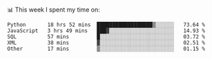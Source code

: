 📊 This week I spent my time on:
<!--START_SECTION:waka-->

```text
Python       18 hrs 52 mins  ██████████████████▒░░░░░░   73.64 %
JavaScript   3 hrs 49 mins   ███▓░░░░░░░░░░░░░░░░░░░░░   14.93 %
SQL          57 mins         █░░░░░░░░░░░░░░░░░░░░░░░░   03.72 %
XML          38 mins         ▓░░░░░░░░░░░░░░░░░░░░░░░░   02.51 %
Other        17 mins         ▒░░░░░░░░░░░░░░░░░░░░░░░░   01.15 %
```

<!--END_SECTION:waka-->

